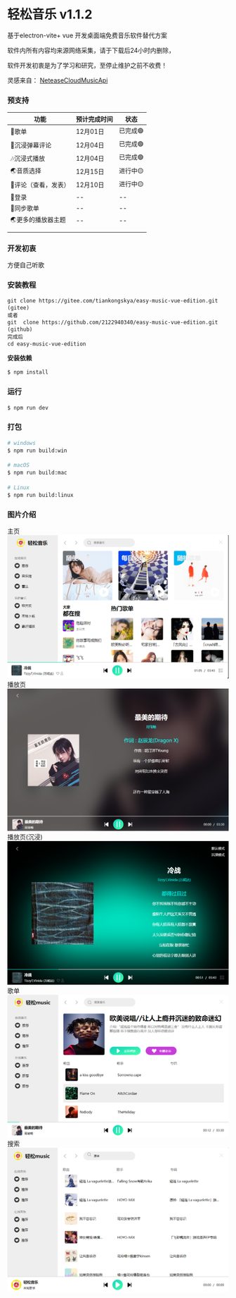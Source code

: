 # 轻松音乐 v1.1.2

基于electron-vite+ vue 开发桌面端免费音乐软件替代方案

软件内所有内容均来源网络采集，请于下载后24小时内删除，

软件开发初衷是为了学习和研究，至停止维护之前不收费！

灵感来自：
[NeteaseCloudMusicApi](https://github.com/Binaryify/NeteaseCloudMusicApi)

### 预支持
| 功能          | 预计完成时间 | 状态    |
|-------------|--------|-------|
| 💖歌单        | 12月01日 | 已完成🟢 |
| 🎵沉浸弹幕评论    | 12月04日 | 已完成🟢 |
| 🎶沉浸式播放     | 12月04日 | 已完成🟢 |
| 🌏音质选择      | 12月15日 | 进行中🟡 |
| 🔴评论（查看，发表） | 12月10日 | 进行中🟡 |
| 📁登录        | --     | --    |
| 🎀同步歌单      | --     | --    |
| 🌏更多的播放器主题  | --     | --    |
|             |        |       |
|             |        |       |




### 开发初衷
方便自己听歌

### 安装教程
```
git clone https://gitee.com/tiankongskya/easy-music-vue-edition.git (gitee)
或者
git  clone https://github.com/2122940340/easy-music-vue-edition.git (github)
完成后
cd easy-music-vue-edition
```

**安装依赖** 
```bash
$ npm install
```

### 运行

```bash
$ npm run dev
```

### 打包

```bash
# windows
$ npm run build:win

# macOS
$ npm run build:mac

# Linux
$ npm run build:linux
```

### 图片介绍
主页
![输入图片说明](src/renderer/src/assets/b6.png)
播放页
![输入图片说明](src/renderer/src/assets/b2.png)
播放页(沉浸)
![输入图片说明](src/renderer/src/assets/b5.png)
歌单
![输入图片说明](src/renderer/src/assets/b3.png)
搜索
![输入图片说明](src/renderer/src/assets/b4.png)
